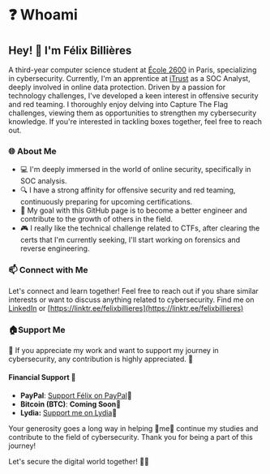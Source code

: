 # ❓ Whoami

## Hey! 👋 I'm Félix Billières

A third-year computer science student at [École 2600](https://ecole2600.com/choisir-lecole/?utm\_term=ecole2600\&utm\_source=adwords\&utm\_medium=ppc\&utm\_campaign=\&hsa\_cam=13375171390\&hsa\_grp=129965319504\&hsa\_mt=e\&hsa\_src=g\&hsa\_ad=697847138606\&hsa\_acc={8356811580}\&hsa\_net=adwords\&hsa\_kw=ecole2600\&hsa\_tgt=kwd-1240257691644\&hsa\_ver=3\&gad\_source=1\&gclid=Cj0KCQjw0ruyBhDuARIsANSZ3wprUKiXD7i\_7oEgX\_7xIjujZz7yRsFYTMpi5HL9JDB76\_usWQHP1G4aAsnrEALw\_wcB) in Paris, specializing in cybersecurity. Currently, I'm an apprentice at [iTrust](https://www.itrust.fr/) as a SOC Analyst, deeply involved in online data protection. Driven by a passion for technology challenges, I've developed a keen interest in offensive security  and red teaming. I thoroughly enjoy delving into Capture The Flag challenges, viewing them as opportunities to strengthen my cybersecurity knowledge. If you're interested in tackling boxes together, feel free to reach out.

### 🌐 About Me

* 💻 I'm deeply immersed in the world of online security, specifically in SOC analysis.
* 🔍 I have a strong affinity for offensive security and red teaming, continuously preparing for upcoming certifications.
* 🚀 My goal with this GitHub page is to become a better engineer and contribute to the growth of others in the field.
* 🎮 I really like the technical challenge related to CTFs, after clearing the certs that I'm currently seeking, I'll start working on forensics and reverse engineering.

### 📫 Connect with Me

Let's connect and learn together! Feel free to reach out if you share similar interests or want to discuss anything related to cybersecurity. Find me on [LinkedIn](https://www.linkedin.com/in/f%C3%A9lix-billi%C3%A8res-6b7681263/) or [https://linktr.ee/felixbillieres](https://linktr.ee/felixbillieres)

### :house:Support Me

👋 If you appreciate my work and want to support my journey in cybersecurity, any contribution is highly appreciated. :rat:

#### Financial Support :rat:

* **PayPal**: [Support Félix on PayPal](https://paypal.me/felixbillieres?country.x=FR\&locale.x=fr\_FR):rat:
* **Bitcoin (BTC)**: **Coming Soon**:rat:
* **Lydia:** [Support me on Lydia](https://lydia-app.com/pots?id=93080-cybersecurity-journey):rat:

Your generosity goes a long way in helping :rat:me:rat: continue my studies and contribute to the field of cybersecurity. Thank you for being a part of this journey!&#x20;

Let's secure the digital world together! 🔐✨
